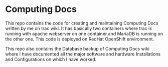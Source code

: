 # Computing Docs
This repo contains the code for creating and maintaining Computing Docs written by me on trac wiki. It has basically two containers where trac is running with apache webserver on one container and MariaDB is running on the other one. This code is deployed on RedHat OpenShift environment.

This repo also contains the Database backup of Computing Docs wiki where I have documented all the major software and hardware Installations and Configurations on which I have worked.
